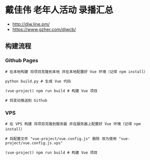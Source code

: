 # 戴佳伟 老年人活动 录播汇总

- http://djw.line.pm/
- https://www.gzher.com/djwcb/

## 构建流程

### Github Pages
```
# 在本地构建 将项目克隆到本地 并在本地配置好 Vue 环境（记得 npm install）

python build.py # 生成 Vue 代码

(vue-project) npm run build # 构建 Vue 项目

# 将变动推送到 Github
```

### VPS
```
# 在 VPS 构建 将项目克隆到服务器 并在服务器上配置好 Vue 环境（记得 npm install）

# 将配置文件 "vue-project/vue.config.js" 删除 改为使用 "vue-project/vue.config.js.vps"

(vue-project) npm run build # 构建 Vue 项目
```
